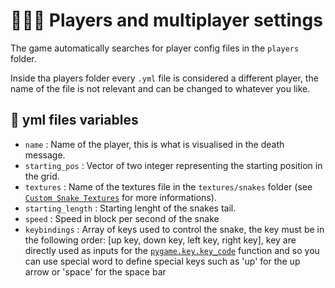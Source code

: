 # 🧑‍🤝‍🧑 Players and multiplayer settings

The game automatically searches for player config files in the `players` folder.

Inside tha players folder every `.yml` file is considered a different player, the name of the file is not relevant and can be changed to whatever you like.

## 📄 yml files variables

- `name` : Name of the player, this is what is visualised in the death message.
- `starting_pos` : Vector of two integer representing the starting position in the grid.
- `textures` : Name of the textures file in the `textures/snakes` folder (see [`Custom Snake Textures`](./textures/snakes.md) for more informations).
- `starting_length` : Starting lenght of the snakes tail.
- `speed` : Speed in block per second of the snake
- `keybindings` : Array of keys used to control the snake, the key must be in the following order: [up key, down key, left key, right key], key are directly used as inputs for the [`pygame.key.key_code`](https://www.pygame.org/docs/ref/key.html#pygame.key.key_code) function and so you can use special word to define special keys such as 'up' for the up arrow or 'space' for the space bar